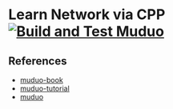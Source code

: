 # Learn Network via CPP [![Build and Test Muduo](https://github.com/Rembrant777/Learn-Network-Programming/actions/workflows/build.yml/badge.svg?branch=master)](https://github.com/Rembrant777/Learn-Network-Programming/actions/workflows/build.yml)

## References
* [muduo-book](https://www.amazon.co.jp/-/en/%E9%99%88%E7%A1%95/dp/7121192829)
* [muduo-tutorial](https://github.com/chenshuo/muduo-tutorial)
* [muduo](https://github.com/chenshuo/muduo)
